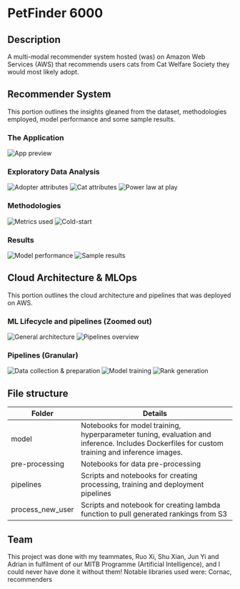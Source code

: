 # PetFinder 6000

## Description
A multi-modal recommender system hosted (was) on Amazon Web Services (AWS) that recommends users cats from Cat Welfare Society they would most likely adopt.

## Recommender System
This portion outlines the insights gleaned from the dataset, methodologies employed, model performance and some sample results.

### The Application
![App preview](https://github.com/hellobiondi/petfinder-6000/raw/main/screenshots/ss1.png)

### Exploratory Data Analysis
![Adopter attributes](https://github.com/hellobiondi/petfinder-6000/raw/main/screenshots/ss2.png)
![Cat attributes](https://github.com/hellobiondi/petfinder-6000/raw/main/screenshots/ss3.png)
![Power law at play](https://github.com/hellobiondi/petfinder-6000/raw/main/screenshots/ss4.png)

### Methodologies
![Metrics used](https://github.com/hellobiondi/petfinder-6000/raw/main/screenshots/ss8.png)
![Cold-start](https://github.com/hellobiondi/petfinder-6000/raw/main/screenshots/ss6.png)

### Results
![Model performance](https://github.com/hellobiondi/petfinder-6000/raw/main/screenshots/ss5.png)
![Sample results](https://github.com/hellobiondi/petfinder-6000/raw/main/screenshots/ss7.png)

## Cloud Architecture & MLOps
This portion outlines the cloud architecture and pipelines that was deployed on AWS.

### ML Lifecycle and pipelines (Zoomed out)
![General architecture](https://github.com/hellobiondi/petfinder-6000/raw/main/screenshots/ss9.png)
![Pipelines overview](https://github.com/hellobiondi/petfinder-6000/raw/main/screenshots/ss10.png)

### Pipelines (Granular)
![Data collection & preparation](https://github.com/hellobiondi/petfinder-6000/raw/main/screenshots/ss11.png)
![Model training](https://github.com/hellobiondi/petfinder-6000/raw/main/screenshots/ss12.png)
![Rank generation](https://github.com/hellobiondi/petfinder-6000/raw/main/screenshots/ss13.png)

## File structure
| Folder           | Details                                                                                                                                       |
|------------------|-----------------------------------------------------------------------------------------------------------------------------------------------|
| model            | Notebooks for model training, hyperparameter tuning, evaluation and inference. Includes Dockerfiles for custom training and inference images. |
| pre-processing   | Notebooks for data pre-processing                                                                                                             |
| pipelines        | Scripts and notebooks for creating processing, training and deployment pipelines                                                              |
| process_new_user | Scripts and notebook for creating lambda function to pull generated rankings from S3                                                          |

## Team
This project was done with my teammates, Ruo Xi, Shu Xian, Jun Yi and Adrian in fulfilment of our MITB Programme (Artificial Intelligence), and I could never have done it without them!
Notable libraries used were: Cornac, recommenders
